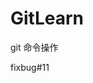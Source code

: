 <!--
 * @Description: 
 * @Version: 1.0.0
 * @Author: PengJun
 * @Date: 2021-02-06 11:36:00
 * @LastEditors: PengJun
 * @LastEditTime: 2021-02-06 11:38:15
 * @Detail: 
 * @Change: 
-->
# GitLearn
git 命令操作

fixbug#11
